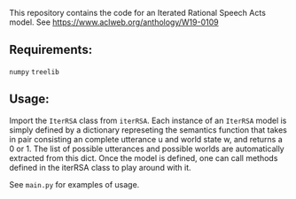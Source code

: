 This repository contains the code for an Iterated Rational Speech Acts model.
See https://www.aclweb.org/anthology/W19-0109

## Requirements:
`numpy`
`treelib`

## Usage:

Import the `IterRSA` class from `iterRSA`. Each instance of an `IterRSA` model is simply defined by a dictionary represeting the semantics function that takes in pair consisting an complete utterance u and world state w, and returns a 0 or 1. The list of possible utterances and possible worlds are automatically extracted from this dict. Once the model is defined, one can call methods defined in the iterRSA class to play around with it.

See `main.py` for examples of usage.

